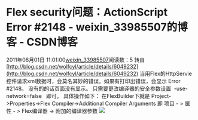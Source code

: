 # Flex security问题：ActionScript Error #2148 - weixin_33985507的博客 - CSDN博客
2011年08月01日 11:01:00[weixin_33985507](https://me.csdn.net/weixin_33985507)阅读数：5
转自[http://blog.csdn.net/wolfcyl/article/details/6049232](http://blog.csdn.net/wolfcyl/article/details/6049232)
当用Flex的HttpServie控件请求xml数据时，会莫名其妙的错误。如果有打印出错误，会显示 Error #2148。
没有的的话页面没有显示。
只需要更改编译器的安全参数设置  -use-network=false   即可。
具体操作如下：
在FlexBuilder下就是 Project->Properties->Flex Compiler->Additional Compiler Arguments
即 项目 - > 属性 - > Flex编译器 -> 附加的编译器参数
![](http://hi.csdn.net/attachment/201012/2/0_1291252959Acu1.gif)
